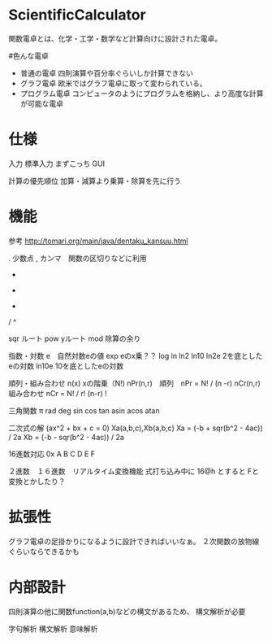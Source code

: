# ScientificCalculator

関数電卓とは、化学・工学・数学など計算向けに設計された電卓。

#色んな電卓

  - 普通の電卓
    四則演算や百分率ぐらいしか計算できない
  - グラフ電卓
    欧米ではグラフ電卓に取って変わられている。
  - プログラム電卓
    コンピュータのようにプログラムを格納し、より高度な計算が可能な電卓

# 仕様

  入力
    標準入力 まずこっち
    GUI

  計算の優先順位
    加算・減算より乗算・除算を先に行う
    
# 機能

参考
http://tomari.org/main/java/dentaku_kansuu.html


. 少数点
, カンマ　関数の区切りなどに利用

+
-
*
/
^

sqr ルート
pow yルート
mod 除算の余り

指数・対数
e　自然対数eの値
exp eのx乗？？
log 
ln 
ln2
ln10
ln2e 2を底としたeの対数
ln10e 10を底としたeの対数

順列・組み合わせ
n(x) xの階乗（N!)
nPr(n,r)　順列　nPr = N! / (n -r)
nCr(n,r)　組み合わせ nCr = N! / r! (n-r) !

三角関数
π
rad
deg
sin
cos
tan
asin
acos
atan

二次式の解
(ax^2 + bx + c = 0) Xa(a,b,c),Xb(a,b,c)
Xa = (-b + sqr(b^2 - 4ac)) / 2a
Xb = (-b - sqr(b^2 - 4ac)) / 2a


16進数対応
0x
A
B
C
D
E
F

２進数　１６進数　リアルタイム変換機能
式打ち込み中に
16@h とすると Fと変換とかしたり？



# 拡張性

  グラフ電卓の足掛かりになるように設計できればいいなぁ。
  ２次関数の放物線ぐらいならできるかも
  
  
# 内部設計

  四則演算の他に関数function(a,b)などの構文があるため、
  構文解析が必要
  
  字句解析
  構文解析
  意味解析
  



  
  
